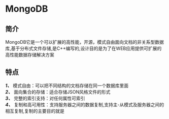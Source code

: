 # MongoDB
## 简介
MongoDB它是一个可以扩展的高性能，开源，模式自由面向文档的非关系型数据库,基于分布式文件存储,是C++编写的,设计目的是为了在WEB应用提供可扩展的高性能数据存储解决方案  
## 特点
***1、*** 模式自由：可以把不同结构的文档存储在同一个数据库里面  
***2、*** 面向集合的存储：适合存储JSON风格文件的形式  
***3、*** 完整的索引支持：对任何属性可索引  
***4、*** 复制和高可用性：支持服务器之间的数据复制,支持主-从模式及服务器之间的相互复制,复制的主要目的就是